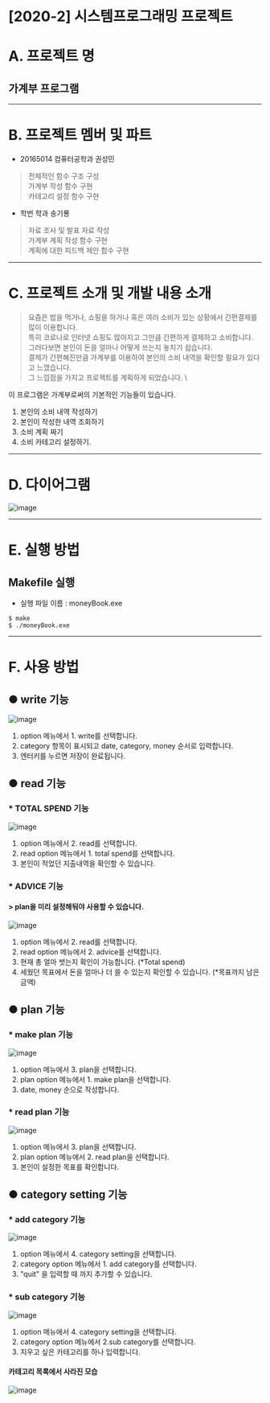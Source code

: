 [2020-2] 시스템프로그래밍 프로젝트
======================

# A. 프로젝트 명
## 가계부 프로그램

****

# B. 프로젝트 멤버 및 파트

* 20165014 컴퓨터공학과 권성민

> 전체적인 함수 구조 구성 \
 가계부 작성 함수 구현 \
 카테고리 설정 함수 구현

* 학번 학과 송기룡

> 자료 조사 및 발표 자료 작성 \
 가계부 계획 작성 함수 구현 \
 계획에 대한 피드백 제안 함수 구현
 
 ****

# C. 프로젝트 소개 및 개발 내용 소개
> 요즘은 밥을 먹거나, 쇼핑을 하거나 혹은 여러 소비가 있는 상황에서 간편결제를 많이 이용합니다.\
특히 코로나로 인터넷 쇼핑도 많아지고 그만큼 간편하게 결제하고 소비합니다.\
그러다보면 본인이 돈을 얼마나 어떻게 쓰는지 놓치기 쉽습니다.\
결제가 간편해진만큼 가계부를 이용하여 본인의 소비 내역을 확인할 필요가 있다고 느꼈습니다.\
그 느낌점을 가지고 프로젝트를 계획하게 되었습니다. \


이 프로그램은 가계부로써의 기본적인 기능들이 있습니다.
1. 본인의 소비 내역 작성하기
2. 본인이 작성한 내역 조회하기
3. 소비 계획 짜기
4. 소비 카테고리 설정하기.

****

# D. 다이어그램
![image](https://user-images.githubusercontent.com/73637543/101609825-c6122180-3a4a-11eb-9c6e-f0cd7fc65501.png)

****

# E. 실행 방법
## Makefile 실행
* 실행 파일 이름 : moneyBook.exe

```
$ make
$ ./moneyBook.exe
```

****

# F. 사용 방법
## ● write 기능
![image](https://user-images.githubusercontent.com/73637543/101611649-1db18c80-3a4d-11eb-871d-46f4da0f97dc.png)

1. option 메뉴에서 1. write를 선택합니다.
2. category 항목이 표시되고 date, category, money 순서로 입력합니다.
3. 엔터키를 누르면 저장이 완료됩니다.

## ● read 기능
### * TOTAL SPEND 기능
![image](https://user-images.githubusercontent.com/73637543/101612160-afb99500-3a4d-11eb-9835-1c21bb008d96.png)

1. option 메뉴에서 2. read를 선택합니다.
2. read option 메뉴에서 1. total spend를 선택합니다.
3. 본인이 적었던 지출내역을 확인할 수 있습니다.

### * ADVICE 기능
#### > plan을 미리 설정해둬야 사용할 수 있습니다.
![image](https://user-images.githubusercontent.com/73637543/101614050-ceb92680-3a4f-11eb-8c2c-d0996f5e5ac8.png)

1. option 메뉴에서 2. read를 선택합니다.
2. read option 메뉴에서 2. advice를 선택합니다.
3. 현재 총 얼마 썻는지 확인이 가능합니다. (*Total spend)
4. 세웠던 목표에서 돈을 얼마나 더 쓸 수 있는지 확인할 수 있습니다. (*목표까지 남은 금액)

## ● plan 기능
### * make plan 기능
![image](https://user-images.githubusercontent.com/73637543/101613517-315df280-3a4f-11eb-84ba-5aca0e9c74bb.png)

1. option 메뉴에서 3. plan을 선택합니다.
2. plan option 메뉴에서 1. make plan을 선택합니다.
3. date, money 순으로 작성합니다.

### * read plan 기능
![image](https://user-images.githubusercontent.com/73637543/101613748-797d1500-3a4f-11eb-981a-d6a201afcbab.png)

1. option 메뉴에서 3. plan을 선택합니다.
2. plan option 메뉴에서 2. read plan을 선택합니다.
3. 본인이 설정한 목표를 확인합니다.

## ● category setting 기능
### * add category 기능
![image](https://user-images.githubusercontent.com/73637543/101614480-5868f400-3a50-11eb-99ec-d58bd9d1898e.png)

1. option 메뉴에서 4. category setting을 선택합니다.
2. category option 메뉴에서 1. add category를 선택합니다.
3. "quit" 을 입력할 때 까지 추가할 수 있습니다.

### * sub category 기능
![image](https://user-images.githubusercontent.com/73637543/101614870-d0371e80-3a50-11eb-898c-8aef8bd4f85a.png)

1. option 메뉴에서 4. category setting을 선택합니다.
2. category option 메뉴에서 2.sub category를 선택합니다.
3. 지우고 싶은 카테고리를 하나 입력합니다.

#### 카테고리 목록에서 사라진 모습
![image](https://user-images.githubusercontent.com/73637543/101615050-06749e00-3a51-11eb-937f-2c6681d21b28.png)
